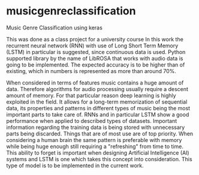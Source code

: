 # musicgenreclassification
Music Genre Classification using keras

This was done as a class project for a university course
In this work the recurrent neural network (RNN) with use of Long Short Term Memory (LSTM) in particular is suggested, since continuous data is used. Python supported library by the name of LibROSA that works with audio data is going to be implemented. The expected accuracy is to be higher than of existing, which in numbers is represented as more than around 70%.

When considered in terms of features music contains a huge amount of data. Therefore algorithms for audio processing usually require a descent amount of memory. For that particular reason deep learning is highly exploited in the field. It allows for a long-term memorization of sequential data, its properties and patterns in different types of music being the most important parts to take care of. RNNs and in particular LSTM show a good performance when applied to described types of datasets. Important information regarding the training data is being stored with unnecessary parts being discarded. Things that are of most use are of top priority. When considering a human brain the same pattern is preferable with memory while being huge enough still requiring a "refreshing" from time to time. This ability to forget is important when designing Artificial Intelligence (AI) systems and LSTM is one which takes this concept into consideration. This type of model is to be implemented in the current work.
